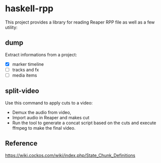 # haskell-rpp

This project provides a library for reading Reaper RPP file as well as a few utility:

## dump

Extract informations from a project:

- [x] marker timeline
- [ ] tracks and fx
- [ ] media items

## split-video

Use this command to apply cuts to a video:

- Demux the audio from video,
- Import audio in Reaper and makes cut
- Run the tool to generate a concat script based on the cuts and execute ffmpeg to make the final video.


## Reference

https://wiki.cockos.com/wiki/index.php/State_Chunk_Definitions
